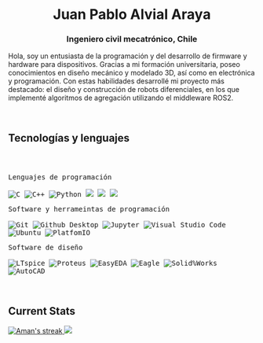 <h1 align="center">Juan Pablo Alvial Araya</h1>
<h3 align="center">Ingeniero civil mecatrónico, Chile</h3>

<!-- Short Bio -->
<p> Hola, soy un entusiasta de la programación y del desarrollo de firmware y hardware para dispositivos. Gracias a mi formación universitaria, poseo conocimientos en diseño mecánico y modelado 3D, así como en electrónica y programación. Con estas habilidades desarrollé mi proyecto más destacado: el diseño y construcción de robots diferenciales, en los que implementé algoritmos de agregación utilizando el middleware ROS2.</p>


<!-- Tech Stack -->
</br>
<h2>Tecnologías y lenguajes</h2>

<div>
	<p style="display: inline-block;">
	<p>
		<kbd>
			<kbd>Lenguajes de programación</kbd>
			<br>
			<br>
			<img alt="C" src="https://img.shields.io/badge/C-05122A?logo=c&style=flat">
			<img alt="C++" src="https://img.shields.io/badge/C%2B%2B-05122A?logo=cplusplus&style=flat">
			<img alt="Python" src="https://img.shields.io/badge/Python-05122A?style=flat&logo=python">
			<img src="https://img.shields.io/badge/Ladder-05122A?">
			<img src="https://img.shields.io/badge/Matlab-05122A?">
			<img src="https://img.shields.io/badge/Verilog-05122A?">
		</kbd>
	</p>
	<p>
		<kbd>
			<kbd>Software y herrameintas de programación</kbd>
			<br>
			<br>
			<img alt="Git" src="https://img.shields.io/badge/Git-05122A?style=flat&logo=Git">
			<img alt="Github Desktop" src="https://img.shields.io/badge/Github%20Desktop-05122A?style=flat&logo=Github">
			<img alt="Jupyter" src="https://img.shields.io/badge/Jupyter-05122A?style=flat&logo=Jupyter">
			<img alt="Visual Studio Code" src="https://img.shields.io/badge/Visual%20Studio%20Code-05122A?style=flat&logo=Visual%20Studio%20Code">
			<img alt="Ubuntu" src="https://img.shields.io/badge/ubuntu-05122A?style=flat&logo=ubuntu">
			<img alt="PlatfomIO" src="https://img.shields.io/badge/platformio-05122A?style=flat&logo=platformio">
		</kbd>
	</p>
	<p>
		<kbd>
			<kbd>Software de diseño</kbd>
			<br>
			<br>
			<img alt="LTspice" src="https://img.shields.io/badge/LTspice-05122A?style=flat&logo=ltspice">
   			<img alt="Proteus" src="https://img.shields.io/badge/proteus-05122A?style=flat&logo=proteus">
			<img alt="EasyEDA" src="https://img.shields.io/badge/easyeda-05122A?style=flat&logo=easyeda">
			<img alt="Eagle" src="https://img.shields.io/badge/autodesk-05122A?style=flat&logo=autodesk">
			<img alt="Solid%Works" src="https://img.shields.io/badge/dassaultsystemes-05122A?style=flat&logo=dassaultsystemes">
			<img alt="AutoCAD" src="https://img.shields.io/badge/autocad-05122A?style=flat&logo=autocad">
		</kbd>
	</p>
    </p>
</div>


<!-- Licenses & certifications -->
<!--</br>
<h2>Licenses & certifications</h2>

[<img align="left" height="94px" width="94px" alt="Warpnet" src="https://media.licdn.com/dms/image/C560BAQHr9suxyJBXMw/company-logo_200_200/0/1635534378870/stanford_university_logo?e=1723680000&v=beta&t=LPfySBrOZL3Abme80Rn3zZ_amSM3HFU8l65TpWwBmjk"/>](https://www.stanford.edu/)
**Machine Learning Specialization** \
[**Stanford University**](https://www.stanford.edu/)  • Completed May 4, 2024\
Skills: `Linear Regression` `Logistic Regression` `Artificial Neural Network` `Decision Trees`
`Recommender Systems` `Tensorflow` `Xgboost` `Collaborative Filtering`

[<img align="left" height="94px" width="94px" alt="Warpnet" src="https://media.licdn.com/dms/image/C560BAQHQYa-3EY_aaQ/company-logo_200_200/0/1630633790917/university_of_california_at_san_diego_logo?e=1723680000&v=beta&t=X_5Qx4h6UBPAShe291vknG4p8tGYC79r2en8cDoLtAQ"/>](https://ucsd.edu/)
**Data Structures and Algorithms Specialization** \
[**University of California San Diego**](https://ucsd.edu/) • In progress \
Skills: `Data Structure` `Algorithms` `Np-Completeness` `Dynamic Programming` `String` `Graph Algorithms` `Algorithm Design` `Software Testing` `Debugging` `Priority Queue` `BST` `Hash Table` `List` `Stack`
`Suffix Tree` `KMP Algorithm`

<br>-->


<!-- Top Projects List -->
<!--</br>
<h2>Top Projects</h2>
<p>
  <a href="https://github.com/amangupta143/Data-Structures-and-Algorithms"><img width="278" src="https://denvercoder1-github-readme-stats.vercel.app/api/pin/?username=amangupta143&repo=Data-Structures-and-Algorithms&theme=dark&bg_color=0D1017&title_color=E8EDF3&hide_border=false&icon_color=E8EDF3&show_icons=false&border_radius=0" alt="Data Structures and Algorithms"></a>
  <a href="https://github.com/amangupta143/Diabetes-Prediction-KNN">
	  <img width="278" src="https://denvercoder1-github-readme-stats.vercel.app/api/pin/?username=amangupta143&repo=Diabetes-Prediction-KNN&theme=dark&bg_color=0D1017&title_color=E8EDF3&hide_border=false&icon_color=E8EDF3&show_icons=false&border_radius=0" alt="Diabetes-Prediction-KNN"></a>
  <a href="https://github.com/amangupta143/BigMart-Sales-Prediction">
	  <img width="278" src="https://denvercoder1-github-readme-stats.vercel.app/api/pin/?username=amangupta143&repo=BigMart-Sales-Prediction&theme=dark&bg_color=0D1017&title_color=E8EDF3&hide_border=false&icon_color=E8EDF3&show_icons=false&border_radius=0" alt="BigMart-Sales-Prediction">
  </a>
  </br>

  
  </p>
  <p align="right">
    <a href="https://github.com/amangupta143?tab=repositories"><img alt="Static Badge" src="https://img.shields.io/badge/All%20Projects-05122A?style=flat-square"></a>
  </p>-->


<!-- Current Stats card -->
</br>
<h2>Current Stats</h2>

<div>
<a href="https://github.com/amangupta143">
      <img alt="Aman's streak" src="https://github-readme-streak-stats-9m8ugfa77-denvercoder1.vercel.app/?user=JP-Alvial&theme=monokai-metallian&border_radius=0&card_width=417&card_height=194&background=0D1017&fire=E8EDF3&currStreakNum=E8EDF3&sideNums=E8EDF3&currStreakLabel=E8EDF3&sideLabels=E8EDF3F0&dates=E8EDF3D5&ring=E8EDF3F0&card_width=400&card_height=195"/>
    </a>
  <a href="https://github.com/JP-Alvial">
<img src="https://github-readme-stats.vercel.app/api?username=JP-Alvial&show_icons=true&bg_color=0D1017&border_radius=0&text_color=E8EDF3D5&title_color=E8EDF3&icon_color=E8EDF3&hide_border=false&card_width=414&card_height=195"/>
    </a>
</div>



<!-- Activity Graph card -->
<!--</br>
</br>
<h2>Activity Graph</h2>-->






